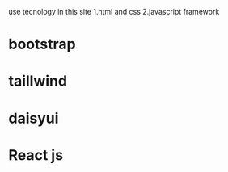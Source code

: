 use tecnology in this site
1.html and css
2.javascript
framework

# bootstrap

# taillwind

# daisyui

# React js
